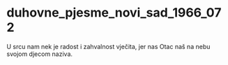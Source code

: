 # duhovne_pjesme_novi_sad_1966_072
U srcu nam nek je radost i zahvalnost vječita, jer nas Otac naš na nebu svojom djecom naziva.
